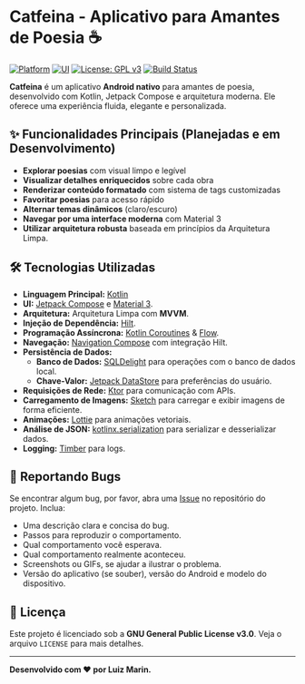 # Catfeina - Aplicativo para Amantes de Poesia ☕

[![Platform](https://img.shields.io/badge/Platform-Android-3DDC84?style=flat-square&logo=android)](https://www.android.com)
[![UI](https://img.shields.io/badge/UI-Jetpack_Compose-4285F4?style=flat-square&logo=jetpackcompose)](https://developer.android.com/jetpack/compose)
[![License: GPL v3](https://img.shields.io/badge/License-GPLv3-blue.svg?style=flat-square)](https://www.gnu.org/licenses/gpl-3.0)
[![Build Status](https://github.com/luizcmarin/Catfeina/actions/workflows/build.yml/badge.svg)](https://github.com/luizcmarin/Catfeina/actions/workflows/build.yml)

**Catfeina** é um aplicativo **Android nativo** para amantes de poesia, desenvolvido com Kotlin, Jetpack Compose e arquitetura moderna. Ele oferece uma experiência fluida, elegante e personalizada.

<!-- Opcional: Adicionar um screenshot ou GIF do app aqui quando a UI estiver mais desenvolvida -->
<!-- <p align="center">
  <img src="path/to/your/kotlin_screenshot.png" alt="Catfeina Kotlin Screenshot" width="300"/>
</p> -->

## ✨ Funcionalidades Principais (Planejadas e em Desenvolvimento)

* **Explorar poesias** com visual limpo e legível
* **Visualizar detalhes enriquecidos** sobre cada obra
* **Renderizar conteúdo formatado** com sistema de tags customizadas
* **Favoritar poesias** para acesso rápido
* **Alternar temas dinâmicos** (claro/escuro)
* **Navegar por uma interface moderna** com Material 3
* **Utilizar arquitetura robusta** baseada em princípios da Arquitetura Limpa.

## 🛠️ Tecnologias Utilizadas

* **Linguagem Principal:** [Kotlin](https://kotlinlang.org/)
* **UI:** [Jetpack Compose](https://developer.android.com/jetpack/compose) e [Material 3](https://m3.material.io/).
* **Arquitetura:** Arquitetura Limpa com **MVVM**.
* **Injeção de Dependência:** [Hilt](https://developer.android.com/training/dependency-injection/hilt-android).
* **Programação Assíncrona:** [Kotlin Coroutines](https://kotlinlang.org/docs/coroutines-overview.html) & [Flow](https://kotlinlang.org/docs/flow.html).
* **Navegação:** [Navigation Compose](https://developer.android.com/jetpack/compose/navigation) com integração Hilt.
* **Persistência de Dados:**
    *   **Banco de Dados:** [SQLDelight](https://cash.app/sqldelight) para operações com o banco de dados local.
    *   **Chave-Valor:** [Jetpack DataStore](https://developer.android.com/topic/libraries/architecture/datastore) para preferências do usuário.
* **Requisições de Rede:** [Ktor](https://ktor.io/) para comunicação com APIs.
* **Carregamento de Imagens:** [Sketch](https://github.com/panpf/sketch) para carregar e exibir imagens de forma eficiente.
* **Animações:** [Lottie](https://lottiefiles.com/) para animações vetoriais.
* **Análise de JSON:** [kotlinx.serialization](https://github.com/Kotlin/kotlinx.serialization) para serializar e desserializar dados.
* **Logging:** [Timber](https://github.com/JakeWharton/timber) para logs.

## 🐛 Reportando Bugs

Se encontrar algum bug, por favor, abra uma [Issue](https://github.com/luizcmarin/Catfeina/issues)
no repositório do projeto. Inclua:

* Uma descrição clara e concisa do bug.
* Passos para reproduzir o comportamento.
* Qual comportamento você esperava.
* Qual comportamento realmente aconteceu.
* Screenshots ou GIFs, se ajudar a ilustrar o problema.
* Versão do aplicativo (se souber), versão do Android e modelo do dispositivo.

## 📜 Licença

Este projeto é licenciado sob a **GNU General Public License v3.0**. Veja o arquivo `LICENSE` para
mais detalhes.

---

**Desenvolvido com ❤️ por Luiz Marin.**
